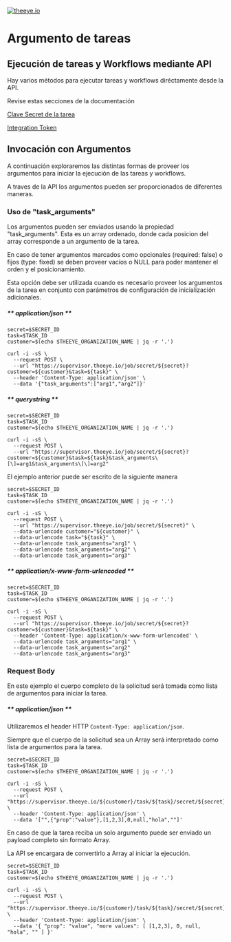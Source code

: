 [![theeye.io](../../images/logo-theeye-theOeye-logo2.png)](https://theeye.io/index.html)

# Argumento de tareas

## Ejecución de tareas y Workflows mediante API

Hay varios métodos para ejecutar tareas y workflows diréctamente desde la API.

Revise estas secciones de la documentación

[Clave Secret de la tarea](/tasks/#Usando-la-Secret-Key-de-la-tarea-recomendado)

[Integration Token](/tasks/#Usando-claves-de-integración-general)


## Invocación con Argumentos

A continuación exploraremos las distintas formas de proveer los argumentos para iniciar la ejecución de las tareas y workflows.

A traves de la API los argumentos pueden ser proporcionados de diferentes maneras.

### Uso de "task_arguments"

Los argumentos pueden ser enviados usando la propiedad "task_arguments".
Esta es un array ordenado, donde cada posicion del array corresponde a un argumento de la tarea.

En caso de tener argumentos marcados como opcionales (required: false) o fijos (type: fixed) se deben proveer vacíos o NULL para poder mantener el orden y el posicionamiento.

Esta opción debe ser utilizada cuando es necesario proveer los argumentos de la tarea en conjunto con parámetros de configuración de inicialización adicionales.

<!-- tabs:start -->

##### ** application/json **

```shell
secret=$SECRET_ID
task=$TASK_ID
customer=$(echo $THEEYE_ORGANIZATION_NAME | jq -r '.')

curl -i -sS \
  --request POST \
  --url "https://supervisor.theeye.io/job/secret/${secret}?customer=${customer}&task=${task}" \
  --header 'Content-Type: application/json' \
  --data '{"task_arguments":["arg1","arg2"]}'

```

##### ** querystring **

```shell
secret=$SECRET_ID
task=$TASK_ID
customer=$(echo $THEEYE_ORGANIZATION_NAME | jq -r '.')

curl -i -sS \
  --request POST \
  --url "https://supervisor.theeye.io/job/secret/${secret}?customer=${customer}&task=${task}&task_arguments\[\]=arg1&task_arguments\[\]=arg2"
```

El ejemplo anterior puede ser escrito de la siguiente manera

```shell
secret=$SECRET_ID
task=$TASK_ID
customer=$(echo $THEEYE_ORGANIZATION_NAME | jq -r '.')

curl -i -sS \
  --request POST \
  --url "https://supervisor.theeye.io/job/secret/${secret}" \
  --data-urlencode customer="${customer}" \
  --data-urlencode task="${task}" \
  --data-urlencode task_arguments="arg1" \
  --data-urlencode task_arguments="arg2" \
  --data-urlencode task_arguments="arg3"

```

##### ** application/x-www-form-urlencoded **

```shell
secret=$SECRET_ID
task=$TASK_ID
customer=$(echo $THEEYE_ORGANIZATION_NAME | jq -r '.')

curl -i -sS \
  --request POST \
  --url "https://supervisor.theeye.io/job/secret/${secret}?customer=${customer}&task=${task}" \
  --header 'Content-Type: application/x-www-form-urlencoded' \
  --data-urlencode task_arguments="arg1" \
  --data-urlencode task_arguments="arg2"
  --data-urlencode task_arguments="arg3"

```

<!-- tabs:end -->

### Request Body

En este ejemplo el cuerpo completo de la solicitud será tomada como lista de argumentos para iniciar la tarea.

<!-- tabs:start -->

##### ** application/json **

Utilizaremos el header HTTP `Content-Type: application/json`.

Siempre que el cuerpo de la solicitud sea un Array será interpretado como lista de argumentos para la tarea.

```shell
secret=$SECRET_ID
task=$TASK_ID
customer=$(echo $THEEYE_ORGANIZATION_NAME | jq -r '.')

curl -i -sS \
  --request POST \
  --url "https://supervisor.theeye.io/${customer}/task/${task}/secret/${secret}/job" \
  --header 'Content-Type: application/json' \
  --data '["",{"prop":"value"},[1,2,3],0,null,"hola",""]'

```

En caso de que la tarea reciba un solo argumento puede ser enviado un payload completo sin formato Array.

La API se encargara de convertirlo a Array al iniciar la ejecución.

```shell
secret=$SECRET_ID
task=$TASK_ID
customer=$(echo $THEEYE_ORGANIZATION_NAME | jq -r '.')

curl -i -sS \
  --request POST \
  --url "https://supervisor.theeye.io/${customer}/task/${task}/secret/${secret}/job" \
  --header 'Content-Type: application/json' \
  --data '{ "prop": "value", "more values": [ [1,2,3], 0, null, "hola", "" ] }'

```

<!-- tabs:end -->

